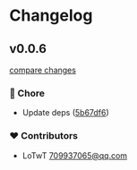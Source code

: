 # Changelog


## v0.0.6

[compare changes](https://github.com/LoTwT/sucrose/compare/v0.0.5...v0.0.6)

### 🏡 Chore

- Update deps ([5b67df6](https://github.com/LoTwT/sucrose/commit/5b67df6))

### ❤️  Contributors

- LoTwT <709937065@qq.com>

